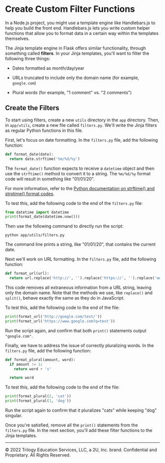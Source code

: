 # Create Custom Filter Functions

In a Node.js project, you might use a template engine like Handlebars.js to help you build the front end. Handlebars.js lets you write custom helper functions that allow you to format data in a certain way within the templates themselves.

The Jinja template engine in Flask offers similar functionality, through something called **filters**. In your Jinja templates, you'll want to filter the following three things:

* Dates formatted as month/day/year

* URLs truncated to include only the domain name (for example, `google.com`)

* Plural words (for example, "1 comment" vs. "2 comments")

## Create the Filters

To start using filters, create a new `utils` directory in the `app` directory. Then, in `app/utils`, create a new file called `filters.py`. We'll write the Jinja filters as regular Python functions in this file.

First, let's focus on date formatting. In the `filters.py` file, add the following function:

```python
def format_date(date):
  return date.strftime('%m/%d/%y')
```

The `format_date()` function expects to receive a `datetime` object and then use the `strftime()` method to convert it to a string. The `%m/%d/%y` format code will result in something like "01/01/20".

For more information, refer to the [Python documentation on strftime() and strptime() format codes](https://docs.python.org/3/library/datetime.html#strftime-and-strptime-format-codes).

To test this, add the following code to the end of the `filters.py` file:

```python
from datetime import datetime
print(format_date(datetime.now()))
```

Then use the following command to directly run the script:

```console
python app/utils/filters.py
```

The command line prints a string, like "01/01/20", that contains the current date.

Next we'll work on URL formatting. In the `filters.py` file, add the following function:

```python
def format_url(url):
  return url.replace('http://', '').replace('https://', '').replace('www.', '').split('/')[0].split('?')[0]
```

This code removes all extraneous information from a URL string, leaving only the domain name. Note that the methods we use, like `replace()` and `split()`, behave exactly the same as they do in JavaScript.

To test this, add the following code to the end of the file:

```python
print(format_url('http://google.com/test/'))
print(format_url('https://www.google.com?q=test'))
```

Run the script again, and confirm that both `print()` statements output `"google.com"`.

Finally, we have to address the issue of correctly pluralizing words. In the `filters.py` file, add the following function:

```python
def format_plural(amount, word):
  if amount != 1:
    return word + 's'

  return word
```

To test this, add the following code to the end of the file:

```python
print(format_plural(2, 'cat'))
print(format_plural(1, 'dog'))
```

Run the script again to confirm that it pluralizes "cats" while keeping "dog" singular.

Once you're satisfied, remove all the `print()` statements from the `filters.py` file. In the next section, you'll add these filter functions to the Jinja templates.

---
© 2022 Trilogy Education Services, LLC, a 2U, Inc. brand. Confidential and Proprietary. All Rights Reserved.
